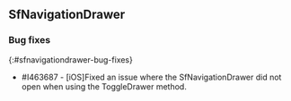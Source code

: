 ## SfNavigationDrawer

### Bug fixes

{:#sfnavigationdrawer-bug-fixes}

- \#I463687 - [iOS]Fixed an issue where the SfNavigationDrawer did not open when using the ToggleDrawer method.
